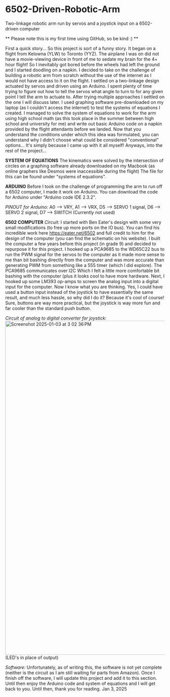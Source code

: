 # 6502-Driven-Robotic-Arm
Two-linkage robotic arm run by servos and a joystick input on a 6502-driven computer

** Please note this is my first time using GitHub, so be kind :) **

First a quick story...
So this project is sort of a funny story. It began on a flight from Kelowna (YLW) to Toronto (YYZ). The airplane I was on did not have a movie-viewing device in 
front of me to sedate my brain for the 4+ hour flight! So I inevitably got bored before the wheels had left the ground and I started doodling on a napkin. I 
decided to take on the challenge of building a robotic arm from scratch without the use of the internet as I would not have access to it on the flight. I settled 
on a two-linkage design actuated by servos and driven using an Arduino. I spent plenty of time trying to figure out how to tell the servos what angle to turn to 
for any given point I tell the arm to actuate to. After trying multiple approaches I settled on the one I will discuss later. I used graphing software pre-downloaded 
on my laptop (as I couldn't access the internet) to test the systems of equations I created. I managed to solve the system of equations to work for the arm using high 
school math (as this took place in the summer between high school and university for me) and write out basic Arduino code on a napkin provided by the flight attendants 
before we landed. Now that you understand the conditions under which this idea was formulated, you can understand why I didn't choose what could be considered 
"conventional" options... It's simply because I came up with it all myself! Anyways, into the rest of the project...


**SYSTEM OF EQUATIONS**
The kinematics were solved by the intersection of circles on a graphing software already downloaded on my Macbook (as online graphers like Desmos were inaccessible 
during the flight) The file for this can be found under "systems of equations".


**ARDUINO**
Before I took on the challenge of programming the arm to run off a 6502 computer, I made it work on Arduino. You can download the code for Arduino under 
"Arduino code IDE 2.3.2".

*PINOUT for Arduino:*
A0 --> VRY,
A1 --> VRX,
D5 --> SERVO 1 signal,
D6 --> SERVO 2 signal,
D7 --> SWITCH (Currently not used)


**6502 COMPUTER**
*Circuit:*
I started with Ben Eater's design with some very small modifications (to free up more ports on the IO bus). You can find his incredible work here https://eater.net/6502 
and full credit to him for the design of the computer (you can find the schematic on his website). I built the computer a few years before this project (in grade 9) and 
decided to repurpose it for this project. I hooked up a PCA9685 to the WD65C22 bus to run the PWM signal for the servos to the computer as it made more sense to me than 
bit bashing directly from the computer and was more accurate than generating PWM from something like a 555 timer (which I did explore). The PCA9685 communicates over 
I2C Which I felt a little more comfortable bit bashing with the computer (plus it looks cool to have more hardware. Next, I hooked up some LM393 op-amps to screen the 
analog input into a digital input for the computer. Now I know what you are thinking. Yes, I could have used a button input instead of the joystick to have essentially 
the same result, and much less hassle, so why did I do it? Because it's cool of course! Sure, buttons are way more practical, but the joystick is way more fun and far 
cooler than the standard push button.

*Circuit of analog to digital converter for joystick:*
<img width="1055" alt="Screenshot 2025-01-03 at 3 02 36 PM" src="https://github.com/user-attachments/assets/d83d7c5a-f97c-4d06-9357-834897418aff" />
(LED's in place of output)

*Software:*
Unfortunately, as of writing this, the software is not yet complete (neither is the circuit as I am still waiting for parts from Amazon). Once I finish off the software, 
I will update this project and add it to this section. Until then enjoy the Arduino code and system of equations and I will get back to you. Until then, thank you for reading.
Jan 3, 2025
